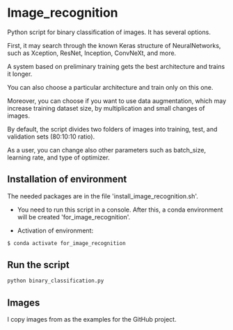 # Image_recognition

Python script for binary classification of images. It has several options. 

First, it may search through the known Keras structure of NeuralNetworks, such as Xception, ResNet, Inception, ConvNeXt, and more. 

A system based on preliminary training gets the best architecture and trains it longer. 

You can also choose a particular architecture and train only on this one.

Moreover, you can choose if you want to use data augmentation, which may increase training dataset size, by multiplication and small changes of images.

By default, the script divides two folders of images into training, test, and validation sets (80:10:10 ratio).

As a user, you can change also other parameters such as batch_size, learning rate, and type of optimizer. 


## Installation of environment

The needed packages are in the file 'install_image_recognition.sh'.

- You need to run this script in a console. After this, a conda environment will be created 'for_image_recognition'. 

- Activation of environment:

```bash
$ conda activate for_image_recognition
```

## Run the script

```bash
python binary_classification.py
```

## Images
I copy images from 
as the examples for the GitHub project. 



